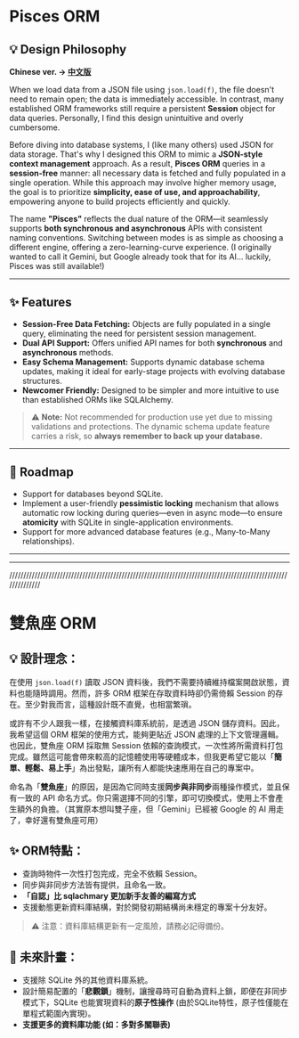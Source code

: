 # Pisces ORM

## 💡 Design Philosophy

**Chinese ver. -\> [中文版](#chinese-readme)**

When we load data from a JSON file using `json.load(f)`, the file doesn't need to remain open; the data is immediately accessible. In contrast, many established ORM frameworks still require a persistent **Session** object for data queries. Personally, I find this design unintuitive and overly cumbersome.

Before diving into database systems, I (like many others) used JSON for data storage. That's why I designed this ORM to mimic a **JSON-style context management** approach. As a result, **Pisces ORM** queries in a **session-free** manner: all necessary data is fetched and fully populated in a single operation. While this approach may involve higher memory usage, the goal is to prioritize **simplicity, ease of use, and approachability**, empowering anyone to build projects efficiently and quickly.

The name **"Pisces"** reflects the dual nature of the ORM—it seamlessly supports **both synchronous and asynchronous** APIs with consistent naming conventions. Switching between modes is as simple as choosing a different engine, offering a zero-learning-curve experience. (I originally wanted to call it Gemini, but Google already took that for its AI... luckily, Pisces was still available\!)

-----

## ✨ Features

  * **Session-Free Data Fetching:** Objects are fully populated in a single query, eliminating the need for persistent session management.
  * **Dual API Support:** Offers unified API names for both **synchronous** and **asynchronous** methods.
  * **Easy Schema Management:** Supports dynamic database schema updates, making it ideal for early-stage projects with evolving database structures.
  * **Newcomer Friendly:** Designed to be simpler and more intuitive to use than established ORMs like SQLAlchemy.

> ⚠️ **Note:** Not recommended for production use yet due to missing validations and protections. The dynamic schema update feature carries a risk, so **always remember to back up your database.**

-----

## 🔭 Roadmap

  * Support for databases beyond SQLite.
  * Implement a user-friendly **pessimistic locking** mechanism that allows automatic row locking during queries—even in async mode—to ensure **atomicity** with SQLite in single-application environments.
  * Support for more advanced database features (e.g., Many-to-Many relationships).

-----

-----

//////////////////////////////////////////////////////////////////////////////////////////////////////////////

# 雙魚座 ORM <a id="chinese-readme"></a>

## 💡 設計理念：

在使用 `json.load(f)` 讀取 JSON 資料後，我們不需要持續維持檔案開啟狀態，資料也能隨時調用。然而，許多 ORM 框架在存取資料時卻仍需倚賴 Session 的存在。至少對我而言，這種設計既不直覺，也相當繁瑣。

或許有不少人跟我一樣，在接觸資料庫系統前，是透過 JSON 儲存資料。因此，我希望這個 ORM 框架的使用方式，能夠更貼近 JSON 處理的上下文管理邏輯。也因此，雙魚座 ORM 採取無 Session 依賴的查詢模式，一次性將所需資料打包完成。雖然這可能會帶來較高的記憶體使用等硬體成本，但我更希望它能以「**簡單、輕鬆、易上手**」為出發點，讓所有人都能快速應用在自己的專案中。

命名為「**雙魚座**」的原因，是因為它同時支援**同步與非同步**兩種操作模式，並且保有一致的 API 命名方式。你只需選擇不同的引擎，即可切換模式，使用上不會產生額外的負擔。（其實原本想叫雙子座，但「Gemini」已經被 Google 的 AI 用走了，幸好還有雙魚座可用）

## ✨ ORM特點：

  * 查詢時物件一次性打包完成，完全不依賴 Session。
  * 同步與非同步方法皆有提供，且命名一致。
  * **「自認」比 sqlachmary 更加新手友善的編寫方式**
  * 支援動態更新資料庫結構，對於開發初期結構尚未穩定的專案十分友好。

> ⚠️ 注意：資料庫結構更新有一定風險，請務必記得備份。

## 🔭 未來計畫：

  * 支援除 SQLite 外的其他資料庫系統。
  * 設計簡易配置的「**悲觀鎖**」機制，讓搜尋時可自動為資料上鎖，即便在非同步模式下，SQLite 也能實現資料的**原子性操作** (由於SQLite特性，原子性僅能在單程式範圍內實現)。
  * **支援更多的資料庫功能 (如：多對多關聯表)**